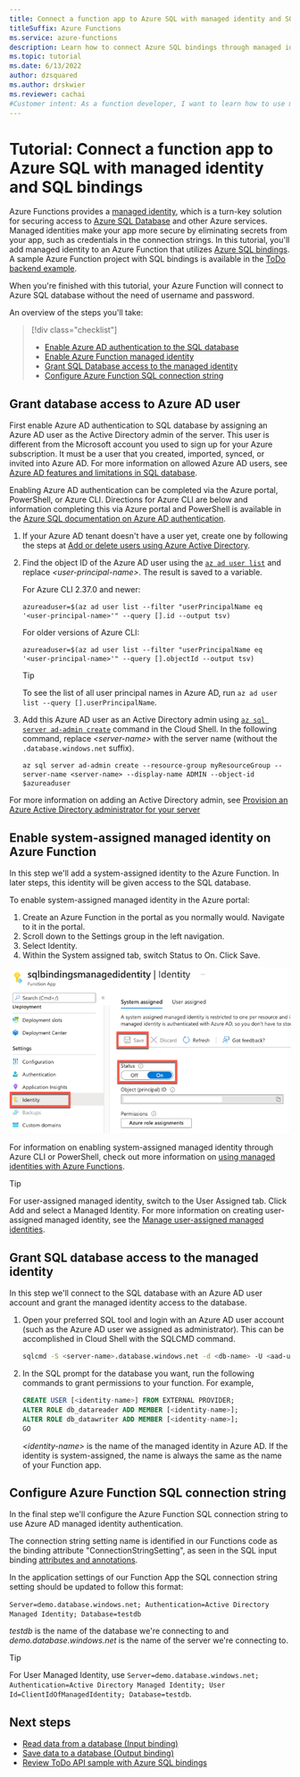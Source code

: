 ```yaml
---
title: Connect a function app to Azure SQL with managed identity and SQL bindings
titleSuffix: Azure Functions
ms.service: azure-functions
description: Learn how to connect Azure SQL bindings through managed identity.
ms.topic: tutorial
ms.date: 6/13/2022
author: dzsquared
ms.author: drskwier
ms.reviewer: cachai
#Customer intent: As a function developer, I want to learn how to use managed identities so that I can avoid having to handle connection strings in my application settings.
---
```


# Tutorial: Connect a function app to Azure SQL with managed identity and SQL bindings

Azure Functions provides a [managed identity](../active-directory/managed-identities-azure-resources/overview.md), which is a turn-key solution for securing access to [Azure SQL Database](/azure/sql-database/) and other Azure services. Managed identities make your app more secure by eliminating secrets from your app, such as credentials in the connection strings. In this tutorial, you'll add managed identity to an Azure Function that utilizes [Azure SQL bindings](./functions-bindings-azure-sql.md).  A sample Azure Function project with SQL bindings is available in the [ToDo backend example](/samples/azure-samples/azure-sql-binding-func-dotnet-todo/todo-backend-dotnet-azure-sql-bindings-azure-functions/).


When you're finished with this tutorial, your Azure Function will connect to Azure SQL database without the need of username and password.

An overview of the steps you'll take:

> [!div class="checklist"]
> * [Enable Azure AD authentication to the SQL database](#grant-database-access-to-azure-ad-user)
> * [Enable Azure Function managed identity](#enable-system-assigned-managed-identity-on-azure-function)
> * [Grant SQL Database access to the managed identity](#grant-sql-database-access-to-the-managed-identity)
> * [Configure Azure Function SQL connection string](#configure-azure-function-sql-connection-string)


## Grant database access to Azure AD user

First enable Azure AD authentication to SQL database by assigning an Azure AD user as the Active Directory admin of the server. This user is different from the Microsoft account you used to sign up for your Azure subscription. It must be a user that you created, imported, synced, or invited into Azure AD. For more information on allowed Azure AD users, see [Azure AD features and limitations in SQL database](/azure/azure-sql/database/authentication-aad-overview#azure-ad-features-and-limitations).

Enabling Azure AD authentication can be completed via the Azure portal, PowerShell, or Azure CLI.  Directions for Azure CLI are below and information completing this via Azure portal and PowerShell is available in the [Azure SQL documentation on Azure AD authentication](/azure/azure-sql/database/authentication-aad-configure).

1. If your Azure AD tenant doesn't have a user yet, create one by following the steps at [Add or delete users using Azure Active Directory](../active-directory/fundamentals/add-users-azure-active-directory.md).

1. Find the object ID of the Azure AD user using the [`az ad user list`](/cli/azure/ad/user#az-ad-user-list) and replace *\<user-principal-name>*. The result is saved to a variable.

    For Azure CLI 2.37.0 and newer:

    ```azurecli-interactive
    azureaduser=$(az ad user list --filter "userPrincipalName eq '<user-principal-name>'" --query [].id --output tsv)
    ```

    For older versions of Azure CLI:

    ```azurecli-interactive
    azureaduser=$(az ad user list --filter "userPrincipalName eq '<user-principal-name>'" --query [].objectId --output tsv)
    ```

    > [!TIP]
    > To see the list of all user principal names in Azure AD, run `az ad user list --query [].userPrincipalName`.
    >

1. Add this Azure AD user as an Active Directory admin using [`az sql server ad-admin create`](/cli/azure/sql/server/ad-admin#az-sql-server-ad-admin-create) command in the Cloud Shell. In the following command, replace *\<server-name>* with the server name (without the `.database.windows.net` suffix).

    ```azurecli-interactive
    az sql server ad-admin create --resource-group myResourceGroup --server-name <server-name> --display-name ADMIN --object-id $azureaduser
    ```

For more information on adding an Active Directory admin, see [Provision an Azure Active Directory administrator for your server](/azure/azure-sql/database/authentication-aad-configure#provision-azure-ad-admin-sql-database)



## Enable system-assigned managed identity on Azure Function

In this step we'll add a system-assigned identity to the Azure Function.  In later steps, this identity will be given access to the SQL database.

To enable system-assigned managed identity in the Azure portal:

1. Create an Azure Function in the portal as you normally would. Navigate to it in the portal.
1. Scroll down to the Settings group in the left navigation.
1. Select Identity.
1. Within the System assigned tab, switch Status to On. Click Save.

![Turn on system assigned identity for Function app](./media/functions-identity-access-sql-with-managed-identity/function-system-identity.png)


For information on enabling system-assigned managed identity through Azure CLI or PowerShell, check out more information on [using managed identities with Azure Functions](../app-service/overview-managed-identity.md?tabs=dotnet&toc=%2fazure%2fazure-functions%2ftoc.json#add-a-system-assigned-identity).

> [!TIP]
> For user-assigned managed identity, switch to the User Assigned tab. Click Add and select a Managed Identity. For more information on creating user-assigned managed identity, see the [Manage user-assigned managed identities](../active-directory/managed-identities-azure-resources/how-manage-user-assigned-managed-identities.md).
 

## Grant SQL database access to the managed identity

In this step we'll connect to the SQL database with an Azure AD user account and grant the managed identity access to the database.

1. Open your preferred SQL tool and login with an Azure AD user account (such as the Azure AD user we assigned as administrator).  This can be accomplished in Cloud Shell with the SQLCMD command.

    ```bash
    sqlcmd -S <server-name>.database.windows.net -d <db-name> -U <aad-user-name> -P "<aad-password>" -G -l 30
    ```

1. In the SQL prompt for the database you want, run the following commands to grant permissions to your function. For example, 

    ```sql
    CREATE USER [<identity-name>] FROM EXTERNAL PROVIDER;
    ALTER ROLE db_datareader ADD MEMBER [<identity-name>];
    ALTER ROLE db_datawriter ADD MEMBER [<identity-name>];
    GO
    ```

    *\<identity-name>* is the name of the managed identity in Azure AD. If the identity is system-assigned, the name is always the same as the name of your Function app.


## Configure Azure Function SQL connection string

In the final step we'll configure the Azure Function SQL connection string to use Azure AD managed identity authentication.

The connection string setting name is identified in our Functions code as the binding attribute "ConnectionStringSetting", as seen in the SQL input binding [attributes and annotations](./functions-bindings-azure-sql-input.md?pivots=programming-language-csharp#attributes). 

In the application settings of our Function App the SQL connection string setting should be updated to follow this format:

`Server=demo.database.windows.net; Authentication=Active Directory Managed Identity; Database=testdb`

*testdb* is the name of the database we're connecting to and *demo.database.windows.net* is the name of the server we're connecting to.

>[!TIP]
>For User Managed Identity, use `Server=demo.database.windows.net; Authentication=Active Directory Managed Identity; User Id=ClientIdOfManagedIdentity; Database=testdb`.

## Next steps

- [Read data from a database (Input binding)](./functions-bindings-azure-sql-input.md)
- [Save data to a database (Output binding)](./functions-bindings-azure-sql-output.md)
- [Review ToDo API sample with Azure SQL bindings](/samples/azure-samples/azure-sql-binding-func-dotnet-todo/todo-backend-dotnet-azure-sql-bindings-azure-functions/)
